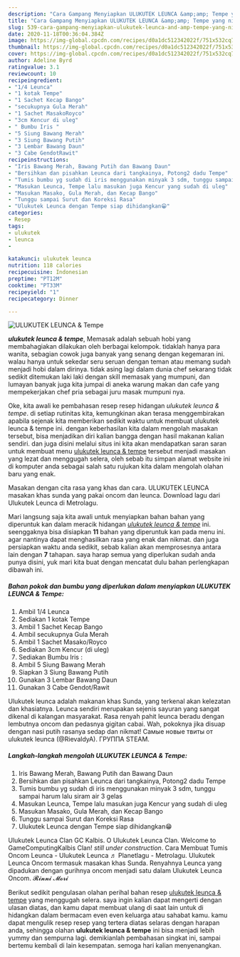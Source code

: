```yaml
---
description: "Cara Gampang Menyiapkan ULUKUTEK LEUNCA &amp;amp; Tempe yang nikmat"
title: "Cara Gampang Menyiapkan ULUKUTEK LEUNCA &amp;amp; Tempe yang nikmat"
slug: 539-cara-gampang-menyiapkan-ulukutek-leunca-and-amp-tempe-yang-nikmat
date: 2020-11-18T00:36:04.384Z
image: https://img-global.cpcdn.com/recipes/d0a1dc512342022f/751x532cq70/ulukutek-leunca-tempe-foto-resep-utama.jpg
thumbnail: https://img-global.cpcdn.com/recipes/d0a1dc512342022f/751x532cq70/ulukutek-leunca-tempe-foto-resep-utama.jpg
cover: https://img-global.cpcdn.com/recipes/d0a1dc512342022f/751x532cq70/ulukutek-leunca-tempe-foto-resep-utama.jpg
author: Adeline Byrd
ratingvalue: 3.1
reviewcount: 10
recipeingredient:
- "1/4 Leunca"
- "1 kotak Tempe"
- "1 Sachet Kecap Bango"
- "secukupnya Gula Merah"
- "1 Sachet MasakoRoyco"
- "3cm Kencur di uleg"
- " Bumbu Iris "
- "5 Siung Bawang Merah"
- "3 Siung Bawang Putih"
- "3 Lembar Bawang Daun"
- "3 Cabe GendotRawit"
recipeinstructions:
- "Iris Bawang Merah, Bawang Putih dan Bawang Daun"
- "Bersihkan dan pisahkan Leunca dari tangkainya, Potong2 dadu Tempe"
- "Tumis bumbu yg sudah di iris menggunakan minyak 3 sdm, tunggu sampai harum lalu siram air 3 gelas"
- "Masukan Leunca, Tempe lalu masukan juga Kencur yang sudah di uleg"
- "Masukan Masako, Gula Merah, dan Kecap Bango"
- "Tunggu sampai Surut dan Koreksi Rasa"
- "Ulukutek Leunca dengan Tempe siap dihidangkan😁"
categories:
- Resep
tags:
- ulukutek
- leunca
- 

katakunci: ulukutek leunca  
nutrition: 118 calories
recipecuisine: Indonesian
preptime: "PT12M"
cooktime: "PT33M"
recipeyield: "1"
recipecategory: Dinner

---
```



![ULUKUTEK LEUNCA &amp; Tempe](https://img-global.cpcdn.com/recipes/d0a1dc512342022f/751x532cq70/ulukutek-leunca-tempe-foto-resep-utama.jpg)

<b><i>ulukutek leunca &amp; tempe</i></b>, Memasak adalah sebuah hobi yang membahagiakan dilakukan oleh berbagai kelompok. tidaklah hanya para wanita, sebagian cowok juga banyak yang senang dengan kegemaran ini. walau hanya untuk sekedar seru seruan dengan teman atau memang sudah menjadi hobi dalam dirinya. tidak asing lagi dalam dunia chef sekarang tidak sedikit ditemukan laki laki dengan skill memasak yang mumpuni, dan lumayan banyak juga kita jumpai di aneka warung makan dan cafe yang mempekerjakan chef pria sebagai juru masak mumpuni nya.

Oke, kita awali ke pembahasan resep resep hidangan <i>ulukutek leunca &amp; tempe</i>. di setiap rutinitas kita, kemungkinan akan terasa menggembirakan apabila sejenak kita memberikan sedikit waktu untuk membuat ulukutek leunca &amp; tempe ini. dengan keberhasilan kita dalam mengolah masakan tersebut, bisa menjadikan diri kalian bangga dengan hasil makanan kalian sendiri. dan juga disini melalui situs ini kita akan mendapatkan saran saran untuk membuat menu <u>ulukutek leunca &amp; tempe</u> tersebut menjadi masakan yang lezat dan menggugah selera, oleh sebab itu simpan alamat website ini di komputer anda sebagai salah satu rujukan kita dalam mengolah olahan baru yang enak.

Masakan dengan cita rasa yang khas dan cara. ULUKUTEK LEUNCA masakan khas sunda yang pakai oncom dan leunca. Download lagu dari Ulukutek Leunca di Metrolagu.


Mari langsung saja kita awali untuk menyiapkan bahan bahan yang diperuntuk kan dalam meracik hidangan <u><i>ulukutek leunca &amp; tempe</i></u> ini. seenggaknya bisa disiapkan <b>11</b> bahan yang diperuntuk kan pada menu ini. agar nantinya dapat menghasilkan rasa yang enak dan nikmat. dan juga persiapkan waktu anda sedikit, sebab kalian akan memprosesnya antara lain dengan <b>7</b> tahapan. saya harap semua yang diperlukan sudah anda punya disini, yuk mari kita buat dengan mencatat dulu bahan perlengkapan dibawah ini.

<!--inarticleads1-->

##### Bahan pokok dan bumbu yang diperlukan dalam menyiapkan ULUKUTEK LEUNCA &amp; Tempe:

1. Ambil 1/4 Leunca
1. Sediakan 1 kotak Tempe
1. Ambil 1 Sachet Kecap Bango
1. Ambil secukupnya Gula Merah
1. Ambil 1 Sachet Masako/Royco
1. Sediakan 3cm Kencur (di uleg)
1. Sediakan  Bumbu Iris :
1. Ambil 5 Siung Bawang Merah
1. Siapkan 3 Siung Bawang Putih
1. Gunakan 3 Lembar Bawang Daun
1. Gunakan 3 Cabe Gendot/Rawit


Ulukutek leunca adalah makanan khas Sunda, yang terkenal akan kelezatan dan khasiatnya. Leunca sendiri merupakan sejenis sayuran yang sangat dikenal di kalangan masyarakat. Rasa renyah pahit leunca beradu dengan lembutnya oncom dan pedasnya gigitan cabai. Wah, pokoknya jika disuap dengan nasi putih rasanya sedap dan nikmat! Самые новые твиты от ulukutek leunca (@RievaldyA). ГРУППА STEAM. 

<!--inarticleads2-->

##### Langkah-langkah mengolah ULUKUTEK LEUNCA &amp; Tempe:

1. Iris Bawang Merah, Bawang Putih dan Bawang Daun
1. Bersihkan dan pisahkan Leunca dari tangkainya, Potong2 dadu Tempe
1. Tumis bumbu yg sudah di iris menggunakan minyak 3 sdm, tunggu sampai harum lalu siram air 3 gelas
1. Masukan Leunca, Tempe lalu masukan juga Kencur yang sudah di uleg
1. Masukan Masako, Gula Merah, dan Kecap Bango
1. Tunggu sampai Surut dan Koreksi Rasa
1. Ulukutek Leunca dengan Tempe siap dihidangkan😁


Ulukutek Leunca Clan GC Kalbis. О Ulukutek Leunca Clan. Welcome to GameComputingKalbis Clan! *still under construction*. Cara Membuat Tumis Oncom Leunca - Ulukutek Leunca ♬ Planetlagu - Metrolagu. Ulukutek Leunca Oncom termasuk masakan khas Sunda. Renyahnya Leunca yang dipadukan dengan gurihnya oncom menjadi satu dalam Ulukutek Leunca Oncom. 𝓡𝓲𝓷𝓷𝓲 𝓜𝓸𝓻𝓲 

Berikut sedikit pengulasan olahan perihal bahan resep <u>ulukutek leunca &amp; tempe</u> yang menggugah selera. saya ingin kalian dapat mengerti dengan ulasan diatas, dan kamu dapat membuat ulang di saat lain untuk di hidangkan dalam bermacam even even keluarga atau sahabat kamu. kamu dapat mengulik resep resep yang tertera diatas selaras dengan harapan anda, sehingga olahan <b>ulukutek leunca &amp; tempe</b> ini bisa menjadi lebih yummy dan sempurna lagi. demikianlah pembahasan singkat ini, sampai bertemu kembali di lain kesempatan. semoga hari kalian menyenangkan.
